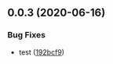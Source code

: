 <a name="0.0.3"></a>
## 0.0.3 (2020-06-16)


### Bug Fixes

* test ([192bcf9](https://github.com/LNFHZT/board_game/commit/192bcf9))



